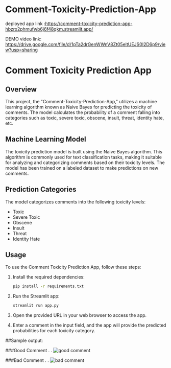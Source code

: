 # Comment-Toxicity-Prediction-App
deployed app link :https://comment-toxicity-prediction-app-hbzrx2phmufwb6j6f48qkm.streamlit.app/


DEMO video link: https://drive.google.com/file/d/1pTa2drGenWWnV8Zt05eltUEJS0I2D6p9/view?usp=sharing


# Comment Toxicity Prediction App

## Overview

This project, the "Comment-Toxicity-Prediction-App," utilizes a machine learning algorithm known as Naive Bayes for predicting the toxicity of comments. The model calculates the probability of a comment falling into categories such as toxic, severe toxic, obscene, insult, threat, identity hate, etc.

## Machine Learning Model

The toxicity prediction model is built using the Naive Bayes algorithm. This algorithm is commonly used for text classification tasks, making it suitable for analyzing and categorizing comments based on their toxicity levels. The model has been trained on a labeled dataset to make predictions on new comments.

## Prediction Categories

The model categorizes comments into the following toxicity levels:

- Toxic
- Severe Toxic
- Obscene
- Insult
- Threat
- Identity Hate

## Usage

To use the Comment Toxicity Prediction App, follow these steps:

1. Install the required dependencies:

   ```bash
   pip install -r requirements.txt
   ```

2. Run the Streamlit app:

   ```bash
   streamlit run app.py
   ```

3. Open the provided URL in your web browser to access the app.

4. Enter a comment in the input field, and the app will provide the predicted probabilities for each toxicity category.

##Sample output:

###Good Comment
.
.
![good comment](https://github.com/adnanpatel878/Comment-Toxicity-Prediction-App/assets/105789120/9f2c5e63-189b-4d4c-a224-307e983dd877)


###Bad Comment
.
.
![bad comment](https://github.com/adnanpatel878/Comment-Toxicity-Prediction-App/assets/105789120/543e1d71-6cbc-48d9-8ddc-df36446201de)


   



